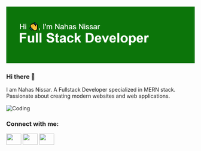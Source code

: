 [![MasterHead](https://github.com/NahasN/NahasN/blob/main/header.png
)](https://github.com/NahasN)


### Hi there 👋

I am Nahas Nissar. A Fullstack Developer specialized in MERN stack. Passionate about creating modern websites and web applications. 



  <img align="center" alt="Coding" width="600" src="https://miro.medium.com/v2/resize:fit:1400/1*yw0TnheAGN-LPneDaTlaxw.gif">


<h3 align="left">Connect with me:</h3>
<div style= "backgroundcolor" : "white">
<p align="left">
<a href="https://twitter.com/NahasNissar" target="blank"><img align="center" src="![image](https://github.com/NahasN/NahasN/assets/51850372/65a21f55-b091-4717-ab0c-955587c931d0)
" alt="" height="30" width="40" /></a>
<a hrefhttps://www.linkedin.com/in/nahas-n/" target="blank"><img align="center" src="https://cdn.jsdelivr.net/npm/simple-icons@3.0.1/icons/linkedin.svg" alt="" height="30" width="40" /></a>
<a href="https://www.instagram.com/mr.n_a_h_a_s/?igshid=MzNlNGNkZWQ4Mg%3D%3D" target="blank"><img align="center" src="https://cdn.jsdelivr.net/npm/simple-icons@3.0.1/icons/instagram.svg" alt="" height="30" width="40" /></a>
</p>
</div>
